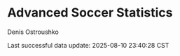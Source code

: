 # Advanced Soccer Statistics
Denis Ostroushko

<!-- gfm -->

Last successful data update: 2025-08-10 23:40:28 CST
